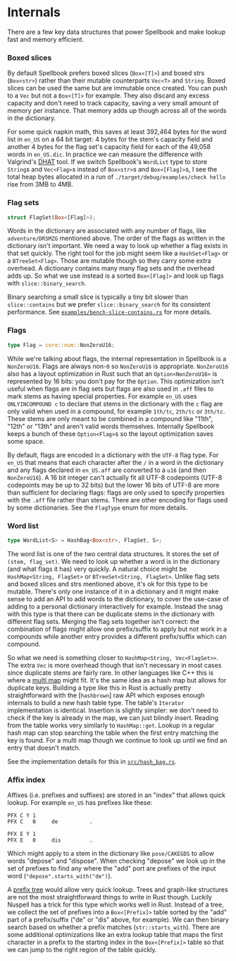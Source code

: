 # Internals

There are a few key data structures that power Spellbook and make lookup fast and memory efficient.

### Boxed slices

By default Spellbook prefers boxed slices (`Box<[T]>`) and boxed strs (`Box<str>`) rather than their mutable counterparts `Vec<T>` and `String`. Boxed slices can be used the same but are immutable once created. You can push to a `Vec` but not a `Box<[T]>` for example. They also discard any excess capacity and don't need to track capacity, saving a very small amount of memory per instance. That memory adds up though across all of the words in the dictionary.

For some quick napkin math, this saves at least 392,464 bytes for the word list in `en_US` on a 64 bit target: 4 bytes for the stem's capacity field and another 4 bytes for the flag set's capacity field for each of the 49,058 words in `en_US.dic`. In practice we can measure the difference with Valgrind's [DHAT](https://valgrind.org/docs/manual/dh-manual.html) tool. If we switch Spellbook's `WordList` type to store `String`s and `Vec<Flag>`s instead of `Box<str>`s and `Box<[Flag]>`s, I see the total heap bytes allocated in a run of `./target/debug/examples/check hello` rise from 3MB to 4MB.

### Flag sets

```rust
struct FlagSet(Box<[Flag]>);
```

Words in the dictionary are associated with any number of flags, like `adventure/DRSMZG` mentioned above. The order of the flags as written in the dictionary isn't important. We need a way to look up whether a flag exists in that set quickly. The right tool for the job might seem like a `HashSet<Flag>` or a `BTreeSet<Flag>`. Those are mutable though so they carry some extra overhead. A dictionary contains many many flag sets and the overhead adds up. So what we use instead is a sorted `Box<[Flag]>` and look up flags with `slice::binary_search`.

Binary searching a small slice is typically a tiny bit slower than `slice::contains` but we prefer `slice::binary_search` for its consistent performance. See [`examples/bench-slice-contains.rs`](./examples/bench-slice-contains.rs) for more details.

### Flags

```rust
type Flag = core::num::NonZeroU16;
```

While we're talking about flags, the internal representation in Spellbook is a `NonZeroU16`. Flags are always non-`0` so `NonZeroU16` is appropriate. `NonZeroU16` also has a layout optimization in Rust such that an `Option<NonZeroU16>` is represented by 16 bits: you don't pay for the `Option`. This optimization isn't useful when flags are in flag sets but flags are also used in `.aff` files to mark stems as having special properties. For example `en_US` uses `ONLYINCOMPOUND c` to declare that stems in the dictionary with the `c` flag are only valid when used in a compound, for example `1th/tc`, `2th/tc` or `3th/tc`. These stems are only meant to be combined in a compound like "11th", "12th" or "13th" and aren't valid words themselves. Internally Spellbook keeps a bunch of these `Option<Flag>`s so the layout optimization saves some space.

By default, flags are encoded in a dictionary with the `UTF-8` flag type. For `en_US` that means that each character after the `/` in a word in the dictionary and any flags declared in `en_US.aff` are converted to a `u16` (and then `NonZeroU16`). A 16 bit integer can't actually fit all UTF-8 codepoints (UTF-8 codepoints may be up to 32 bits) but the lower 16 bits of UTF-8 are more than sufficient for declaring flags: flags are only used to specify properties with the `.aff` file rather than stems. There are other encoding for flags used by some dictionaries. See the `FlagType` enum for more details.

### Word list

```rust
type WordList<S> = HashBag<Box<str>, FlagSet, S>;
```

The word list is one of the two central data structures. It stores the set of `(stem, flag_set)`. We need to look up whether a word is in the dictionary (and what flags it has) very quickly. A natural choice might be `HashMap<String, FlagSet>` or `BTreeSet<String, FlagSet>`. Unlike flag sets and boxed slices and strs mentioned above, it's ok for this type to be mutable. There's only one instance of it in a dictionary and it might make sense to add an API to add words to the dictionary, to cover the use-case of adding to a personal dictionary interactively for example. Instead the snag with this type is that there can be duplicate stems in the dictionary with different flag sets. Merging the flag sets together isn't correct: the combination of flags might allow one prefix/suffix to apply but not work in a compounds while another entry provides a different prefix/suffix which can compound.

So what we need is something closer to `HashMap<String, Vec<FlagSet>>`. The extra `Vec` is more overhead though that isn't necessary in most cases since duplicate stems are fairly rare. In other languages like C++ this is where a [multi map](https://en.cppreference.com/w/cpp/container/unordered_multimap) might fit. It's the same idea as a hash map but allows for duplicate keys. Building a type like this in Rust is actually pretty straightforward with the [`hashbrown`] raw API which exposes enough internals to build a new hash table type. The table's `Iterator` implementation is identical. Insertion is slightly simpler: we don't need to check if the key is already in the map, we can just blindly insert. Reading from the table works very similarly to `HashMap::get`. Lookup in a regular hash map can stop searching the table when the first entry matching the key is found. For a multi map though we continue to look up until we find an entry that doesn't match.

See the implementation details for this in [`src/hash_bag.rs`](./src/hash_bag.rs).

### Affix index

Affixes (i.e. prefixes and suffixes) are stored in an "index" that allows quick lookup. For example `en_US` has prefixes like these:

```
PFX C Y 1
PFX C   0     de          .

PFX E Y 1
PFX E   0     dis         .
```

Which might apply to a stem in the dictionary like `pose/CAKEGDS` to allow words "depose" and "dispose". When checking "depose" we look up in the set of prefixes to find any where the "add" port are prefixes of the input word (`"depose".starts_with("de")`).

A [prefix tree](https://en.wikipedia.org/wiki/Trie) would allow very quick lookup. Trees and graph-like structures are not the most straightforward things to write in Rust though. Luckily Nuspell has a trick for this type which works well in Rust. Instead of a tree, we collect the set of prefixes into a `Box<[Prefix]>` table sorted by the "add" part of a prefix/suffix ("de" or "dis" above, for example). We can then binary search based on whether a prefix matches (`str::starts_with`). There are some additional optimizations like an extra lookup table that maps the first character in a prefix to the starting index in the `Box<[Prefix]>` table so that we can jump to the right region of the table quickly.

